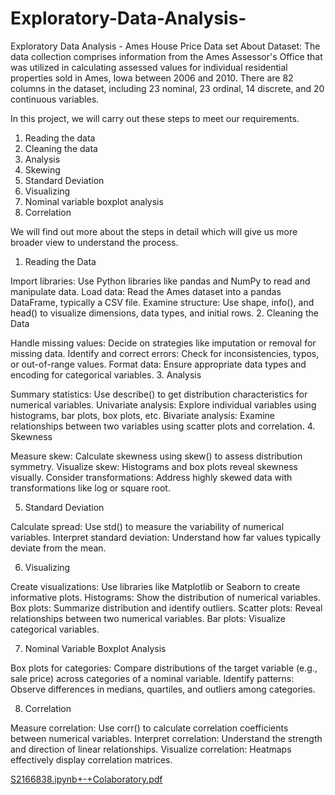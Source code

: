 # Exploratory-Data-Analysis-
Exploratory Data Analysis - Ames House Price Data set
About Dataset:
The data collection comprises information from the Ames Assessor's Office that was utilized in calculating assessed values for individual residential properties sold in Ames, Iowa between 2006 and 2010.
There are 82 columns in the dataset, including 23 nominal, 23 ordinal, 14 discrete, and 20 continuous variables.

In this project, we will carry out these steps to meet our requirements.
1. Reading the data
2. Cleaning the data
3. Analysis
4. Skewing
5. Standard Deviation
6. Visualizing
7. Nominal variable boxplot analysis  
8. Correlation

We will find out more about the steps in detail which will give us more broader view to understand the process.

1. Reading the Data

Import libraries: Use Python libraries like pandas and NumPy to read and manipulate data.
Load data: Read the Ames dataset into a pandas DataFrame, typically a CSV file.
Examine structure: Use shape, info(), and head() to visualize dimensions, data types, and initial rows.
2. Cleaning the Data

Handle missing values: Decide on strategies like imputation or removal for missing data.
Identify and correct errors: Check for inconsistencies, typos, or out-of-range values.
Format data: Ensure appropriate data types and encoding for categorical variables.
3. Analysis

Summary statistics: Use describe() to get distribution characteristics for numerical variables.
Univariate analysis: Explore individual variables using histograms, bar plots, box plots, etc.
Bivariate analysis: Examine relationships between two variables using scatter plots and correlation.
4. Skewness

Measure skew: Calculate skewness using skew() to assess distribution symmetry.
Visualize skew: Histograms and box plots reveal skewness visually.
Consider transformations: Address highly skewed data with transformations like log or square root.

5. Standard Deviation

Calculate spread: Use std() to measure the variability of numerical variables.
Interpret standard deviation: Understand how far values typically deviate from the mean.

6. Visualizing

Create visualizations: Use libraries like Matplotlib or Seaborn to create informative plots.
Histograms: Show the distribution of numerical variables.
Box plots: Summarize distribution and identify outliers.
Scatter plots: Reveal relationships between two numerical variables.
Bar plots: Visualize categorical variables.

7. Nominal Variable Boxplot Analysis

Box plots for categories: Compare distributions of the target variable (e.g., sale price) across categories of a nominal variable.
Identify patterns: Observe differences in medians, quartiles, and outliers among categories.

8. Correlation

Measure correlation: Use corr() to calculate correlation coefficients between numerical variables.
Interpret correlation: Understand the strength and direction of linear relationships.
Visualize correlation: Heatmaps effectively display correlation matrices.



[S2166838.ipynb+-+Colaboratory.pdf](https://github.com/wasiq7/Exploratory-Data-Analysis-/files/13891792/S2166838.ipynb%2B-%2BColaboratory.pdf)
